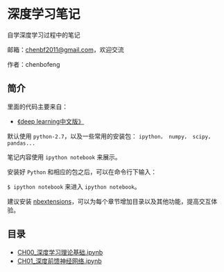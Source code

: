 # 深度学习笔记
自学深度学习过程中的笔记

邮箱：chenbf2011@gmail.com，欢迎交流

作者：chenbofeng


## 简介

里面的代码主要来自：

* [《deep learning中文版》](https://exacity.github.io/deeplearningbook-chinese/)


默认使用 `python-2.7`，以及一些常用的安装包： `ipython， numpy， scipy，pandas...`

笔记内容使用 `ipython notebook` 来展示。

安装好 `Python` 和相应的包之后，可以在命令行下输入：

`$ ipython notebook`
来进入 `ipython notebook`。

建议安装 [nbextensions](https://jupyter-contrib-nbextensions.readthedocs.io/en/latest/install.html#enabling-disabling-extensions)，可以为每个章节增加目录以及其他功能，提高交互体验。

## 目录
* [CH00_深度学习理论基础.ipynb](https://github.com/BofengChen/dl_notes/blob/master/CH00_%E6%B7%B1%E5%BA%A6%E5%AD%A6%E4%B9%A0%E7%90%86%E8%AE%BA%E5%9F%BA%E7%A1%80.ipynb)
* [CH01_深度前馈神经网络.ipynb](https://github.com/BofengChen/dl_notes/blob/master/CH01_%E6%B7%B1%E5%BA%A6%E5%89%8D%E9%A6%88%E7%A5%9E%E7%BB%8F%E7%BD%91%E7%BB%9C.ipynb)

